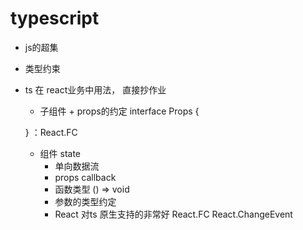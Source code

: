 # typescript
- js的超集
- 类型约束
- ts 在 react业务中用法， 直接抄作业
  - 子组件 + props的约定
  interface Props {

  }
  ：React.FC<Props>
  - 组件 state 
    - 单向数据流
    - props  callback 
    - 函数类型 () => void 
    - 参数的类型约定
    - React 对ts 原生支持的非常好
      React.FC
      React.ChangeEvent<HTMLInputElement>